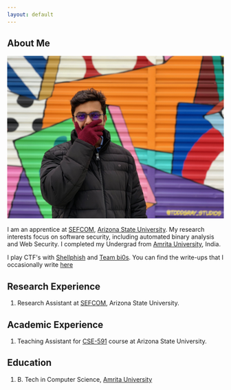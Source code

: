 ```yaml
---
layout: default
---
```


## About Me

<img class="profile-picture" src="gokul.png">

I am an apprentice at [SEFCOM](http://sefcom.asu.edu/), [Arizona State University](https://www.asu.edu/). My research interests focus on software security, including automated binary analysis and Web Security. I completed my Undergrad from [Amrita University](https://www.amrita.edu/), India.

I play CTF's with [Shellphish](http://shellphish.com/) and [Team bi0s](https://bi0s.in/). You can find the write-ups that I occasionally write [here](blog.com)

## Research Experience

1. Research Assistant at [SEFCOM](http://sefcom.asu.edu/), Arizona State University.

## Academic Experience

1. Teaching Assistant for [CSE-591](https://www.tiffanybao.com/courses/cse591/) course at Arizona State University.

## Education

1. B. Tech in Computer Science, [Amrita University](https://www.amrita.edu/)
